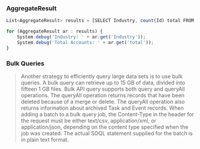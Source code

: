 
### AggregateResult
```javascript
List<AggregateResult> results = [SELECT Industry, count(Id) total FROM Account GROUP BY Industry]; 

for (AggregateResult ar : results) { 
    System.debug('Industry: ' + ar.get('Industry')); 
    System.debug('Total Accounts: ' + ar.get('total')); 
}
```

### Bulk Queries
> Another strategy to efficiently query large data sets is to use bulk queries. A bulk query can retrieve up to 15 GB of data, divided into fifteen 1 GB files.
> Bulk API query supports both query and queryAll operations. The queryAll operation returns records that have been deleted because of a merge or delete. The queryAll operation also returns information about archived Task and Event records.
> When adding a batch to a bulk query job, the Content-Type in the header for the request must be either text/csv, application/xml, or application/json, depending on the content type specified when the job was created. The actual SOQL statement supplied for the batch is in plain text format.
